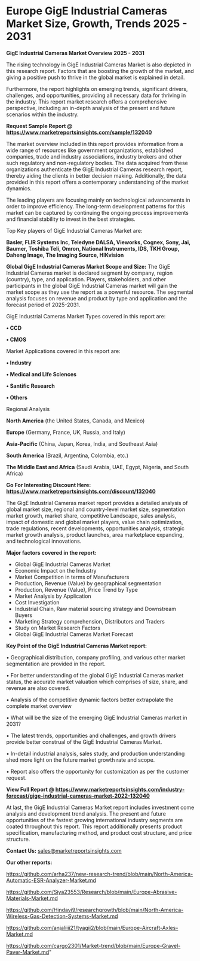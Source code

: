  # Europe GigE Industrial Cameras Market Size, Growth, Trends 2025 - 2031

<Strong> GigE Industrial Cameras Market Overview 2025 - 2031</strong>

The rising technology in GigE Industrial Cameras Market is also depicted in this research report. Factors that are boosting the growth of the market, and giving a positive push to thrive in the global market is explained in detail.

Furthermore, the report highlights on emerging trends, significant drivers, challenges, and opportunities, providing all necessary data for thriving in the industry. This report market research offers a comprehensive perspective, including an in-depth analysis of the present and future scenarios within the industry.

<strong>Request Sample Report @ <a href=https://www.marketreportsinsights.com/sample/132040>https://www.marketreportsinsights.com/sample/132040</a></strong>

The market overview included in this report provides information from a wide range of resources like government organizations, established companies, trade and industry associations, industry brokers and other such regulatory and non-regulatory bodies. The data acquired from these organizations authenticate the GigE Industrial Cameras research report, thereby aiding the clients in better decision making. Additionally, the data provided in this report offers a contemporary understanding of the market dynamics.

The leading players are focusing mainly on technological advancements in order to improve efficiency. The long-term development patterns for this market can be captured by continuing the ongoing process improvements and financial stability to invest in the best strategies.

Top Key players of GigE Industrial Cameras Market are:

<strong>Basler, FLIR Systems Inc, Teledyne DALSA, Vieworks, Cognex, Sony, Jai, Baumer, Toshiba Teli, Omron, National Instruments, IDS, TKH Group, Daheng Image, The Imaging Source, HIKvision</strong>

<strong><b>Global GigE Industrial Cameras Market Scope and Size:</b></strong>
The GigE Industrial Cameras market is declared segment by company, region (country), type, and application. Players, stakeholders, and other participants in the global GigE Industrial Cameras market will gain the market scope as they use the report as a powerful resource. The segmental analysis focuses on revenue and product by type and application and the forecast period of 2025-2031.

GigE Industrial Cameras Market Types covered in this report are:

<strong>• CCD

• CMOS</strong>

Market Applications covered in this report are:

<strong>• Industry

• Medical and Life Sciences

• Santific Research

• Others</strong> 

Regional Analysis

<strong>North America</strong> (the United States, Canada, and Mexico)

<strong>Europe</strong> (Germany, France, UK, Russia, and Italy)

<strong>Asia-Pacific</strong> (China, Japan, Korea, India, and Southeast Asia)

<strong>South America</strong> (Brazil, Argentina, Colombia, etc.)

<strong>The Middle East and Africa</strong> (Saudi Arabia, UAE, Egypt, Nigeria, and South Africa)

<strong>Go For Interesting Discount Here: <a href=https://www.marketreportsinsights.com/discount/132040>https://www.marketreportsinsights.com/discount/132040</a></strong>

The GigE Industrial Cameras market report provides a detailed analysis of global market size, regional and country-level market size, segmentation market growth, market share, competitive Landscape, sales analysis, impact of domestic and global market players, value chain optimization, trade regulations, recent developments, opportunities analysis, strategic market growth analysis, product launches, area marketplace expanding, and technological innovations.

<strong><b>Major factors covered in the report:</b></strong>
<ul>
  <li>Global GigE Industrial Cameras Market </li>
  <li>Economic Impact on the Industry</li>
  <li>Market Competition in terms of Manufacturers</li>
  <li>Production, Revenue (Value) by geographical segmentation</li>
  <li>Production, Revenue (Value), Price Trend by Type</li>
  <li>Market Analysis by Application</li>
  <li>Cost Investigation</li>
  <li>Industrial Chain, Raw material sourcing strategy and Downstream Buyers</li>
  <li>Marketing Strategy comprehension, Distributors and Traders</li>
  <li>Study on Market Research Factors</li>
  <li>Global GigE Industrial Cameras Market Forecast</li>
</ul>

<strong><b>Key Point of the GigE Industrial Cameras Market report:</b></strong>

• Geographical distribution, company profiling, and various other market segmentation are provided in the report.

• For better understanding of the global GigE Industrial Cameras market status, the accurate market valuation which comprises of size, share, and revenue are also covered.

• Analysis of the competitive dynamic factors better extrapolate the complete market overview

• What will be the size of the emerging GigE Industrial Cameras market in 2031?

• The latest trends, opportunities and challenges, and growth drivers provide better construal of the GigE Industrial Cameras Market.

• In-detail industrial analysis, sales study, and production understanding shed more light on the future market growth rate and scope.

• Report also offers the opportunity for customization as per the customer request.

<strong><b>View Full Report @ <a href=https://www.marketreportsinsights.com/industry-forecast/gige-industrial-cameras-market-2022-132040>https://www.marketreportsinsights.com/industry-forecast/gige-industrial-cameras-market-2022-132040</a></b></strong>


At last, the GigE Industrial Cameras Market report includes investment come analysis and development trend analysis. The present and future opportunities of the fastest growing international industry segments are coated throughout this report. This report additionally presents product specification, manufacturing method, and product cost structure, and price structure.

<strong>Contact Us:</strong>
sales@marketreportsinsights.com

<strong>Our other reports:</strong>

<a href=https://github.com/arha237/new-research-trend/blob/main/North-America-Automatic-ESR-Analyzer-Market.md>https://github.com/arha237/new-research-trend/blob/main/North-America-Automatic-ESR-Analyzer-Market.md</a>

<a href=https://github.com/Siya23553/Research/blob/main/Europe-Abrasive-Materials-Market.md>https://github.com/Siya23553/Research/blob/main/Europe-Abrasive-Materials-Market.md</a>

<a href=https://github.com/Hindavi9/researchgrowth/blob/main/North-America-Wireless-Gas-Detection-Systems-Market.md>https://github.com/Hindavi9/researchgrowth/blob/main/North-America-Wireless-Gas-Detection-Systems-Market.md</a>

<a href=https://github.com/anjaliiii21/tyagii2/blob/main/Europe-Aircraft-Axles-Market.md>https://github.com/anjaliiii21/tyagii2/blob/main/Europe-Aircraft-Axles-Market.md</a>

<a href=https://github.com/cargo2301/Market-trend/blob/main/Europe-Gravel-Paver-Market.md>https://github.com/cargo2301/Market-trend/blob/main/Europe-Gravel-Paver-Market.md</a>"
